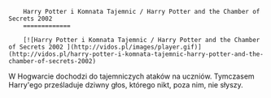 
        Harry Potter i Komnata Tajemnic / Harry Potter and the Chamber of Secrets 2002 
        =============
        
        [![Harry Potter i Komnata Tajemnic / Harry Potter and the Chamber of Secrets 2002 ](http://vidos.pl/images/player.gif)](http://vidos.pl/harry-potter-i-komnata-tajemnic-harry-potter-and-the-chamber-of-secrets-2002)
        
        
 W Hogwarcie dochodzi do tajemniczych ataków na uczniów. Tymczasem Harry'ego prześladuje dziwny głos, którego nikt, poza nim, nie słyszy.
    